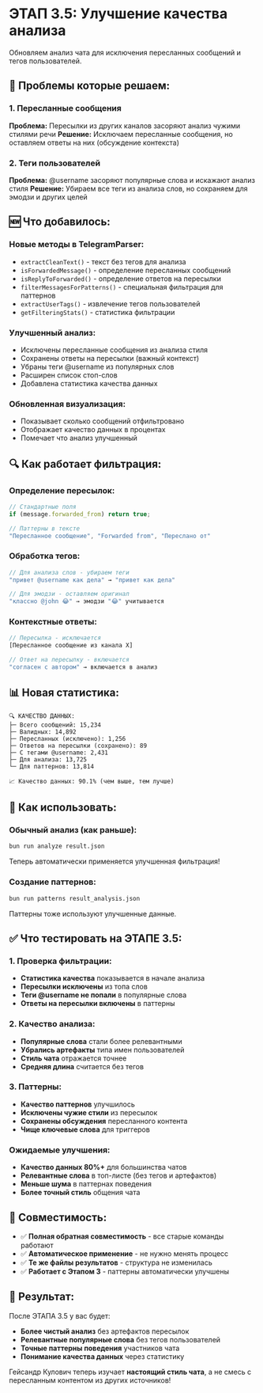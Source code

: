 # ЭТАП 3.5: Улучшение качества анализа

Обновляем анализ чата для исключения пересланных сообщений и тегов пользователей.

## 🎯 Проблемы которые решаем:

### 1. Пересланные сообщения
**Проблема:** Пересылки из других каналов засоряют анализ чужими стилями речи
**Решение:** Исключаем пересланные сообщения, но оставляем ответы на них (обсуждение контекста)

### 2. Теги пользователей  
**Проблема:** @username засоряют популярные слова и искажают анализ стиля
**Решение:** Убираем все теги из анализа слов, но сохраняем для эмодзи и других целей

## 🆕 Что добавилось:

### Новые методы в TelegramParser:
- `extractCleanText()` - текст без тегов для анализа
- `isForwardedMessage()` - определение пересланных сообщений  
- `isReplyToForwarded()` - определение ответов на пересылки
- `filterMessagesForPatterns()` - специальная фильтрация для паттернов
- `extractUserTags()` - извлечение тегов пользователей
- `getFilteringStats()` - статистика фильтрации

### Улучшенный анализ:
- Исключены пересланные сообщения из анализа стиля
- Сохранены ответы на пересылки (важный контекст)
- Убраны теги @username из популярных слов
- Расширен список стоп-слов
- Добавлена статистика качества данных

### Обновленная визуализация:
- Показывает сколько сообщений отфильтровано
- Отображает качество данных в процентах
- Помечает что анализ улучшенный

## 🔍 Как работает фильтрация:

### Определение пересылок:
```typescript
// Стандартные поля
if (message.forwarded_from) return true;

// Паттерны в тексте
"Пересланное сообщение", "Forwarded from", "Переслано от"
```

### Обработка тегов:
```typescript
// Для анализа слов - убираем теги
"привет @username как дела" → "привет как дела"

// Для эмодзи - оставляем оригинал  
"классно @john 😂" → эмодзи "😂" учитывается
```

### Контекстные ответы:
```typescript
// Пересылка - исключается
[Пересланное сообщение из канала X]

// Ответ на пересылку - включается
"согласен с автором" → включается в анализ
```

## 📊 Новая статистика:

```
🔍 КАЧЕСТВО ДАННЫХ:
├─ Всего сообщений: 15,234
├─ Валидных: 14,892  
├─ Пересланных (исключено): 1,256
├─ Ответов на пересылки (сохранено): 89
├─ С тегами @username: 2,431
├─ Для анализа: 13,725
└─ Для паттернов: 13,814

📈 Качество данных: 90.1% (чем выше, тем лучше)
```

## 🚀 Как использовать:

### Обычный анализ (как раньше):
```bash
bun run analyze result.json
```

Теперь автоматически применяется улучшенная фильтрация!

### Создание паттернов:
```bash
bun run patterns result_analysis.json  
```

Паттерны тоже используют улучшенные данные.

## ✅ Что тестировать на ЭТАПЕ 3.5:

### 1. Проверка фильтрации:
- **Статистика качества** показывается в начале анализа
- **Пересылки исключены** из топа слов
- **Теги @username не попали** в популярные слова
- **Ответы на пересылки включены** в паттерны

### 2. Качество анализа:
- **Популярные слова** стали более релевантными  
- **Убрались артефакты** типа имен пользователей
- **Стиль чата** отражается точнее
- **Средняя длина** считается без тегов

### 3. Паттерны:
- **Качество паттернов** улучшилось
- **Исключены чужие стили** из пересылок
- **Сохранены обсуждения** пересланного контента
- **Чище ключевые слова** для триггеров

### Ожидаемые улучшения:
- **Качество данных 80%+** для большинства чатов
- **Релевантные слова** в топ-листе (без тегов и артефактов) 
- **Меньше шума** в паттернах поведения
- **Более точный стиль** общения чата

## 🔧 Совместимость:

- ✅ **Полная обратная совместимость** - все старые команды работают
- ✅ **Автоматическое применение** - не нужно менять процесс
- ✅ **Те же файлы результатов** - структура не изменилась  
- ✅ **Работает с Этапом 3** - паттерны автоматически улучшены

## 🎯 Результат:

После ЭТАПА 3.5 у вас будет:
- **Более чистый анализ** без артефактов пересылок
- **Релевантные популярные слова** без тегов пользователей
- **Точные паттерны поведения** участников чата
- **Понимание качества данных** через статистику

Гейсандр Кулович теперь изучает **настоящий стиль чата**, а не смесь с пересланным контентом из других источников!